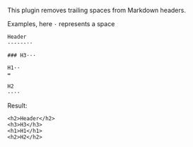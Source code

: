 This plugin removes trailing spaces from Markdown headers.

Examples, here `·` represents a space ` `

```
Header
------··

### H3···

H1··
=

H2
--··

```

Result:

```
<h2>Header</h2>
<h3>H3</h3>
<h1>H1</h1>
<h2>H2</h2>
```
